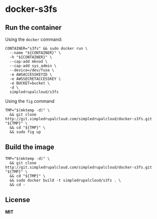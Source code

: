 # docker-s3fs

## Run the container

Using the `docker` command:

    CONTAINER="s3fs" && sudo docker run \
      --name "${CONTAINER}" \
      -h "${CONTAINER}" \
      --cap-add mknod \
      --cap-add sys_admin \
      --device=/dev/fuse \
      -e AWSACCESSKEYID \
      -e AWSSECRETACCESSKEY \
      -e BUCKET=bucket \
      -d \
      simpledrupalcloud/s3fs
      
Using the `fig` command

    TMP="$(mktemp -d)" \
      && git clone http://git.simpledrupalcloud.com/simpledrupalcloud/docker-s3fs.git "${TMP}" \
      && cd "${TMP}" \
      && sudo fig up

## Build the image

    TMP="$(mktemp -d)" \
      && git clone http://git.simpledrupalcloud.com/simpledrupalcloud/docker-s3fs.git "${TMP}" \
      && cd "${TMP}" \
      && sudo docker build -t simpledrupalcloud/s3fs . \
      && cd -

## License

**MIT**
